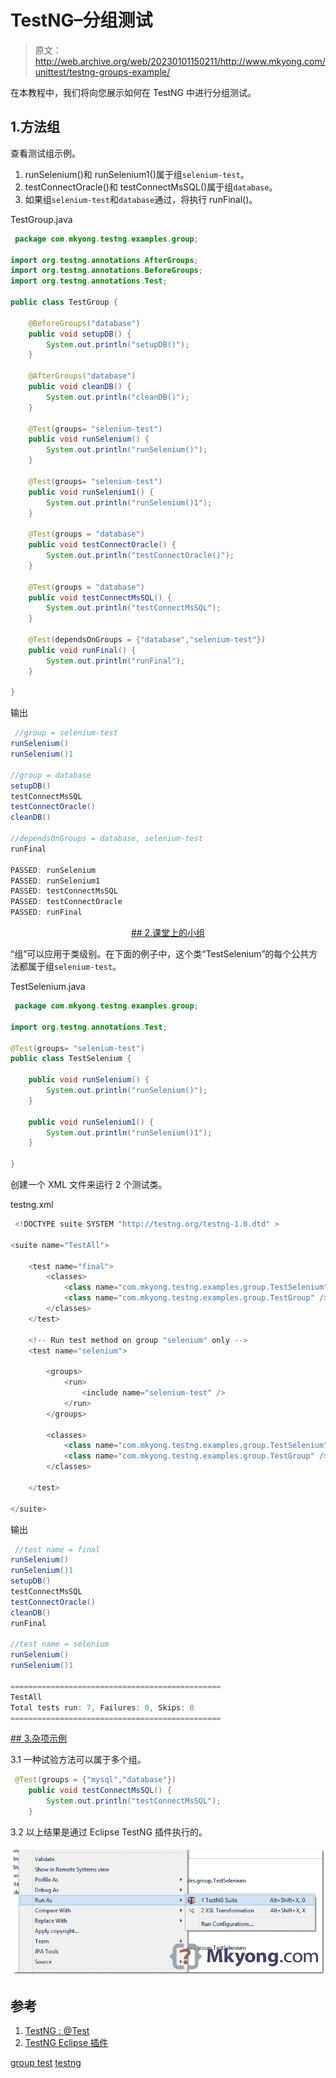 # TestNG–分组测试

> 原文：<http://web.archive.org/web/20230101150211/http://www.mkyong.com/unittest/testng-groups-example/>

在本教程中，我们将向您展示如何在 TestNG 中进行分组测试。

## 1.方法组

查看测试组示例。

1.  runSelenium()和 runSelenium1()属于组`selenium-test`。
2.  testConnectOracle()和 testConnectMsSQL()属于组`database`。
3.  如果组`selenium-test`和`database`通过，将执行 runFinal()。

TestGroup.java

```java
 package com.mkyong.testng.examples.group;

import org.testng.annotations.AfterGroups;
import org.testng.annotations.BeforeGroups;
import org.testng.annotations.Test;

public class TestGroup {

	@BeforeGroups("database")
	public void setupDB() {
		System.out.println("setupDB()");
	}

	@AfterGroups("database")
	public void cleanDB() {
		System.out.println("cleanDB()");
	}

	@Test(groups= "selenium-test")
	public void runSelenium() {
		System.out.println("runSelenium()");
	}

	@Test(groups= "selenium-test")
	public void runSelenium1() {
		System.out.println("runSelenium()1");
	}

	@Test(groups = "database")
	public void testConnectOracle() {
		System.out.println("testConnectOracle()");
	}

	@Test(groups = "database")
	public void testConnectMsSQL() {
		System.out.println("testConnectMsSQL");
	}

	@Test(dependsOnGroups = {"database","selenium-test"})
	public void runFinal() {
		System.out.println("runFinal");
	}

} 
```

输出

```java
 //group = selenium-test
runSelenium()
runSelenium()1

//group = database
setupDB()
testConnectMsSQL
testConnectOracle()
cleanDB()

//dependsOnGroups = database, selenium-test
runFinal

PASSED: runSelenium
PASSED: runSelenium1
PASSED: testConnectMsSQL
PASSED: testConnectOracle
PASSED: runFinal 
```

 <ins class="adsbygoogle" style="display:block; text-align:center;" data-ad-format="fluid" data-ad-layout="in-article" data-ad-client="ca-pub-2836379775501347" data-ad-slot="6894224149">## 2.课堂上的小组

“组”可以应用于类级别。在下面的例子中，这个类“TestSelenium”的每个公共方法都属于组`selenium-test`。

TestSelenium.java

```java
 package com.mkyong.testng.examples.group;

import org.testng.annotations.Test;

@Test(groups= "selenium-test")
public class TestSelenium {

	public void runSelenium() {
		System.out.println("runSelenium()");
	}

	public void runSelenium1() {
		System.out.println("runSelenium()1");
	}

} 
```

创建一个 XML 文件来运行 2 个测试类。

testng.xml

```java
 <!DOCTYPE suite SYSTEM "http://testng.org/testng-1.0.dtd" >

<suite name="TestAll">

	<test name="final">
		<classes>
			<class name="com.mkyong.testng.examples.group.TestSelenium" />
			<class name="com.mkyong.testng.examples.group.TestGroup" />
		</classes>
	</test>

	<!-- Run test method on group "selenium" only -->
	<test name="selenium">

		<groups>
			<run>
				<include name="selenium-test" />
			</run>
		</groups>

		<classes>
			<class name="com.mkyong.testng.examples.group.TestSelenium" />
			<class name="com.mkyong.testng.examples.group.TestGroup" />
		</classes>

	</test>

</suite> 
```

输出

```java
 //test name = final
runSelenium()
runSelenium()1
setupDB()
testConnectMsSQL
testConnectOracle()
cleanDB()
runFinal

//test name = selenium
runSelenium()
runSelenium()1

===============================================
TestAll
Total tests run: 7, Failures: 0, Skips: 0
=============================================== 
```

 <ins class="adsbygoogle" style="display:block" data-ad-client="ca-pub-2836379775501347" data-ad-slot="8821506761" data-ad-format="auto" data-ad-region="mkyongregion">## 3.杂项示例

3.1 一种试验方法可以属于多个组。

```java
 @Test(groups = {"mysql","database"})
	public void testConnectMsSQL() {
		System.out.println("testConnectMsSQL");
	} 
```

3.2 以上结果是通过 Eclipse TestNG 插件执行的。

![eclipse-testng](img/e1eb61ee99c5f09ccb9422e80e5367d8.png)

## 参考

1.  [TestNG : @Test](http://web.archive.org/web/20190228162936/http://testng.org/javadoc/org/testng/annotations/Test.html)
2.  [TestNG Eclipse 插件](http://web.archive.org/web/20190228162936/http://testng.org/doc/eclipse.html)

[group test](http://web.archive.org/web/20190228162936/http://www.mkyong.com/tag/group-test/) [testng](http://web.archive.org/web/20190228162936/http://www.mkyong.com/tag/testng/)







